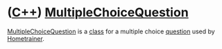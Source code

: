 # ([C++](Cpp.md)) [MultipleChoiceQuestion](CppMultipleChoiceQuestion.md)

[MultipleChoiceQuestion](CppMultipleChoiceQuestion.md) is a
[class](CppClass.md) for a multiple choice [question](CppQuestion.md)
used by [Hometrainer](https://github.com/richelbilderbeek/Hometrainer).
